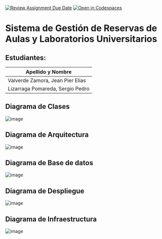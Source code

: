 [![Review Assignment Due Date](https://classroom.github.com/assets/deadline-readme-button-22041afd0340ce965d47ae6ef1cefeee28c7c493a6346c4f15d667ab976d596c.svg)](https://classroom.github.com/a/JlnjGag6)
[![Open in Codespaces](https://classroom.github.com/assets/launch-codespace-2972f46106e565e64193e422d61a12cf1da4916b45550586e14ef0a7c637dd04.svg)](https://classroom.github.com/open-in-codespaces?assignment_repo_id=18167507)
# Sistema de Gestión de Reservas de Aulas y Laboratorios Universitarios

## Estudiantes:

| Apellido y Nombre                  |
|-------------------------------------|
| Valverde Zamora, Jean Pier Elias   |
| Lizarraga Pomareda, Sergio Pedro   |

## Diagrama de Clases

![image](https://github.com/user-attachments/assets/1171e796-bff3-44a0-ae29-b5783202b679)

## Diagrama de Arquitectura

![image](https://github.com/user-attachments/assets/55222084-e04b-4623-bf2b-1cee67535d7d)

## Diagrama de Base de datos

![image](https://github.com/user-attachments/assets/d1fbb6a5-5c71-4b35-be8d-44f29058cf72)

## Diagrama de Despliegue

![image](https://github.com/user-attachments/assets/3ad874ea-8d94-40a4-a423-ff3b2e96ba51)

## Diagrama de Infraestructura

![image](https://github.com/user-attachments/assets/1b22aee7-20a3-4a49-866b-a9abed8b0e05)
